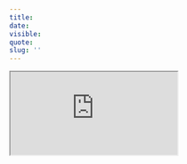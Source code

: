 ```yaml
---
title: 
date: 
visible: 
quote: 
slug: ''
---
```


<iframe src="https://www.youtube.com/embed/" allowfullscreen></iframe>
